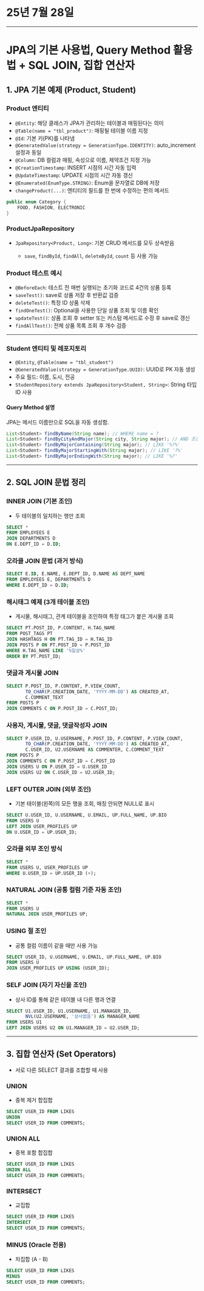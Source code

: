 # 25년 7월 28일


---


# JPA의 기본 사용법, Query Method 활용법 + SQL JOIN, 집합 연산자

## 1. JPA 기본 예제 (Product, Student)

### Product 엔티티

* `@Entity`: 해당 클래스가 JPA가 관리하는 테이블과 매핑된다는 의미
* `@Table(name = "tbl_product")`: 매핑될 테이블 이름 지정
* `@Id`: 기본 키(PK)를 나타냄
* `@GeneratedValue(strategy = GenerationType.IDENTITY)`: auto\_increment 설정과 동일
* `@Column`: DB 컬럼과 매핑, 속성으로 이름, 제약조건 지정 가능
* `@CreationTimestamp`: INSERT 시점의 시간 자동 입력
* `@UpdateTimestamp`: UPDATE 시점의 시간 자동 갱신
* `@Enumerated(EnumType.STRING)`: Enum을 문자열로 DB에 저장
* `changeProduct(...)`: 엔티티의 필드를 한 번에 수정하는 편의 메서드

```java
public enum Category {
    FOOD, FASHION, ELECTRONIC
}
```

### ProductJpaRepository

* `JpaRepository<Product, Long>`: 기본 CRUD 메서드를 모두 상속받음

  * `save`, `findById`, `findAll`, `deleteById`, `count` 등 사용 가능

### Product 테스트 예시

* `@BeforeEach`: 테스트 전 매번 실행되는 초기화 코드로 4건의 상품 등록
* `saveTest()`: save로 상품 저장 후 반환값 검증
* `deleteTest()`: 특정 ID 상품 삭제
* `findOneTest()`: Optional을 사용한 단일 상품 조회 및 이름 확인
* `updateTest()`: 상품 조회 후 setter 또는 커스텀 메서드로 수정 후 save로 갱신
* `findAllTest()`: 전체 상품 목록 조회 후 개수 검증

---

### Student 엔티티 및 레포지토리

* `@Entity`, `@Table(name = "tbl_student")`
* `@GeneratedValue(strategy = GenerationType.UUID)`: UUID로 PK 자동 생성
* 주요 필드: 이름, 도시, 전공
* `StudentRepository extends JpaRepository<Student, String>`: String 타입 ID 사용

#### Query Method 설명

JPA는 메서드 이름만으로 SQL을 자동 생성함.

```java
List<Student> findByName(String name); // WHERE name = ?
List<Student> findByCityAndMajor(String city, String major); // AND 조건
List<Student> findByMajorContaining(String major); // LIKE '%?%'
List<Student> findByMajorStartingWith(String major); // LIKE '?%'
List<Student> findByMajorEndingWith(String major); // LIKE '%?'
```

---

## 2. SQL JOIN 문법 정리

### INNER JOIN (기본 조인)

* 두 테이블의 일치하는 행만 조회

```sql
SELECT *
FROM EMPLOYEES E
JOIN DEPARTMENTS D
ON E.DEPT_ID = D.ID;
```

### 오라클 JOIN 문법 (과거 방식)

```sql
SELECT E.ID, E.NAME, E.DEPT_ID, D.NAME AS DEPT_NAME
FROM EMPLOYEES E, DEPARTMENTS D
WHERE E.DEPT_ID = D.ID;
```

### 해시태그 예제 (3개 테이블 조인)

* 게시물, 해시태그, 관계 테이블을 조인하여 특정 태그가 붙은 게시물 조회

```sql
SELECT PT.POST_ID, P.CONTENT, H.TAG_NAME
FROM POST_TAGS PT
JOIN HASHTAGS H ON PT.TAG_ID = H.TAG_ID
JOIN POSTS P ON PT.POST_ID = P.POST_ID
WHERE H.TAG_NAME LIKE '%일상%'
ORDER BY PT.POST_ID;
```

### 댓글과 게시물 JOIN

```sql
SELECT P.POST_ID, P.CONTENT, P.VIEW_COUNT,
       TO_CHAR(P.CREATION_DATE, 'YYYY-MM-DD') AS CREATED_AT,
       C.COMMENT_TEXT
FROM POSTS P
JOIN COMMENTS C ON P.POST_ID = C.POST_ID;
```

### 사용자, 게시물, 댓글, 댓글작성자 JOIN

```sql
SELECT P.USER_ID, U.USERNAME, P.POST_ID, P.CONTENT, P.VIEW_COUNT,
       TO_CHAR(P.CREATION_DATE, 'YYYY-MM-DD') AS CREATED_AT,
       C.USER_ID, U2.USERNAME AS COMMENTER, C.COMMENT_TEXT
FROM POSTS P
JOIN COMMENTS C ON P.POST_ID = C.POST_ID
JOIN USERS U ON P.USER_ID = U.USER_ID
JOIN USERS U2 ON C.USER_ID = U2.USER_ID;
```

### LEFT OUTER JOIN (외부 조인)

* 기본 테이블(왼쪽)의 모든 행을 조회, 매칭 안되면 NULL로 표시

```sql
SELECT U.USER_ID, U.USERNAME, U.EMAIL, UP.FULL_NAME, UP.BIO
FROM USERS U
LEFT JOIN USER_PROFILES UP
ON U.USER_ID = UP.USER_ID;
```

### 오라클 외부 조인 방식

```sql
SELECT *
FROM USERS U, USER_PROFILES UP
WHERE U.USER_ID = UP.USER_ID (+);
```

### NATURAL JOIN (공통 컬럼 기준 자동 조인)

```sql
SELECT *
FROM USERS U
NATURAL JOIN USER_PROFILES UP;
```

### USING 절 조인

* 공통 컬럼 이름이 같을 때만 사용 가능

```sql
SELECT USER_ID, U.USERNAME, U.EMAIL, UP.FULL_NAME, UP.BIO
FROM USERS U
JOIN USER_PROFILES UP USING (USER_ID);
```

### SELF JOIN (자기 자신을 조인)

* 상사 ID를 통해 같은 테이블 내 다른 행과 연결

```sql
SELECT U1.USER_ID, U1.USERNAME, U1.MANAGER_ID,
       NVL(U2.USERNAME, '상사없음') AS MANAGER_NAME
FROM USERS U1
LEFT JOIN USERS U2 ON U1.MANAGER_ID = U2.USER_ID;
```

---

## 3. 집합 연산자 (Set Operators)

* 서로 다른 SELECT 결과를 조합할 때 사용

### UNION

* 중복 제거 합집합

```sql
SELECT USER_ID FROM LIKES
UNION
SELECT USER_ID FROM COMMENTS;
```

### UNION ALL

* 중복 포함 합집합

```sql
SELECT USER_ID FROM LIKES
UNION ALL
SELECT USER_ID FROM COMMENTS;
```

### INTERSECT

* 교집합

```sql
SELECT USER_ID FROM LIKES
INTERSECT
SELECT USER_ID FROM COMMENTS;
```

### MINUS (Oracle 전용)

* 차집합 (A - B)

```sql
SELECT USER_ID FROM LIKES
MINUS
SELECT USER_ID FROM COMMENTS;
```

